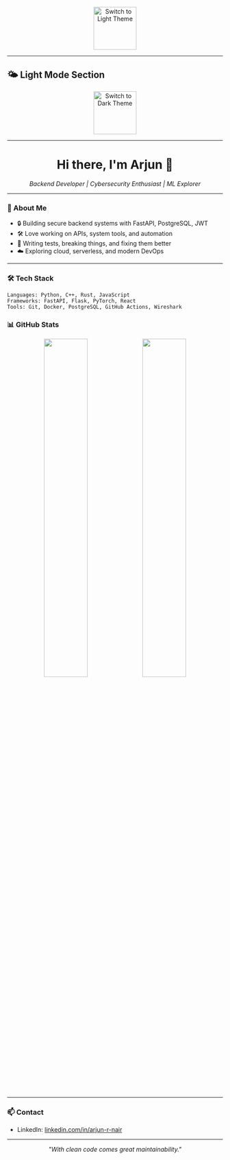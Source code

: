 <!-- Dark Mode Streetlight (default) -->
<p align="center">
  <a href="#light-mode">
    <img src="https://raw.githubusercontent.com/arjun7579/arjun7579/main/assets/streetlight-on.png" width="100" alt="Switch to Light Theme"/>
  </a>
</p>

<!-- Optional dark content here -->

---

## 🌤️ Light Mode Section
<p align="center">
  <a href="#dark-mode">
    <img src="https://raw.githubusercontent.com/arjun7579/arjun7579/main/assets/streetlight-off.png" width="100" alt="Switch to Dark Theme"/>
  </a>
</p>

<!-- Optional light content here -->

---

<h1 align="center">Hi there, I'm Arjun 👋</h1>
<p align="center">
  <em>Backend Developer | Cybersecurity Enthusiast | ML Explorer</em>
</p>

---

### 🧠 About Me

- 🔒 Building secure backend systems with FastAPI, PostgreSQL, JWT
- 🛠️ Love working on APIs, system tools, and automation
- 🧪 Writing tests, breaking things, and fixing them better
- ☁️ Exploring cloud, serverless, and modern DevOps

---

### 🛠️ Tech Stack

```text
Languages: Python, C++, Rust, JavaScript
Frameworks: FastAPI, Flask, PyTorch, React
Tools: Git, Docker, PostgreSQL, GitHub Actions, Wireshark
```
### 📊 GitHub Stats

<p align="center">
  <img src="https://github-readme-stats.vercel.app/api?username=arjun7579&show_icons=true&theme=tokyonight&hide_border=true" width="45%" />
  <img src="https://github-readme-streak-stats.herokuapp.com?user=arjun7579&theme=tokyonight&hide_border=true" width="45%" />
</p>

----

### 📫 Contact

- LinkedIn: [linkedin.com/in/arjun-r-nair](https://www.linkedin.com/in/arjun-r-nair-12059626a/)


---

<p align="center">
  <em>"With clean code comes great maintainability."</em>
</p>
